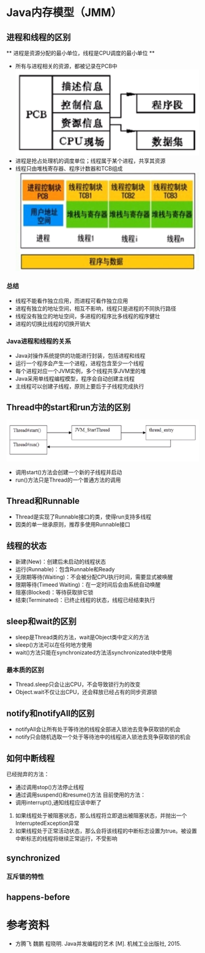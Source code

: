 # Java内存模型（JMM）
## 进程和线程的区别
** 进程是资源分配的最小单位，线程是CPU调度的最小单位 **
- 所有与进程相关的资源，都被记录在PCB中
![](image/327.png)
- 进程是抢占处理机的调度单位；线程属于某个进程，共享其资源
- 线程只由堆栈寄存器、程序计数器和TCB组成
![](image/328.png)
### 总结
- 线程不能看作独立应用，而进程可看作独立应用
- 进程有独立的地址空间，相互不影响，线程只是进程的不同执行路径
- 线程没有独立的地址空间，多进程的程序比多线程的程序健壮
- 进程的切换比线程的切换开销大
### Java进程和线程的关系
- Java对操作系统提供的功能进行封装，包括进程和线程
- 运行一个程序会产生一个进程，进程包含至少一个线程
- 每个进程对应一个JVM实例，多个线程共享JVM里的堆
- Java采用单线程编程模型，程序会自动创建主线程
- 主线程可以创建子线程，原则上要后于子线程完成执行
## Thread中的start和run方法的区别
![](image/329.png)
- 调用start()方法会创建一个新的子线程并启动
- run()方法只是Thread的一个普通方法的调用
## Thread和Runnable
- Thread是实现了Runnable接口的类，使得run支持多线程
- 因类的单一继承原则，推荐多使用Runnable接口
## 线程的状态
- 新建(New)：创建后未启动的线程状态
- 运行(Runnable)：包含Runnable和Ready
- 无限期等待(Waiting)：不会被分配CPU执行时间，需要显式被唤醒
- 限期等待(Timeed Waiting)：在一定时间后会由系统自动唤醒
- 阻塞(Blocked)：等待获取排它锁
- 结束(Terminated)：已终止线程的状态，线程已经结束执行
## sleep和wait的区别
- sleep是Thread类的方法，wait是Object类中定义的方法
- sleep()方法可以在任何地方使用
- wait()方法只能在synchronizated方法活synchronizated块中使用
### 最本质的区别
- Thread.sleep只会让出CPU，不会导致锁行为的改变
- Object.wait不仅让出CPU，还会释放已经占有的同步资源锁
## notify和notifyAll的区别
- notifyAll会让所有处于等待池的线程全部进入锁池去竞争获取锁的机会
- notify只会随机选取一个处于等待池中的线程进入锁池去竞争获取锁的机会
## 如何中断线程
已经抛弃的方法：
- 通过调用stop()方法停止线程
- 通过调用suspend()和resume()方法
目前使用的方法：
- 调用interrupt(),通知线程应该中断了
 1. 如果线程处于被阻塞状态，那么线程将立即退出被阻塞状态，并抛出一个InterruptedException异常
 2. 如果线程处于正常活动状态，那么会将该线程的中断标志设置为true。被设置中断标志的线程将继续正常运行，不受影响
## synchronized
### 互斥锁的特性

## happens-before

# 参考资料
- 方腾飞 魏鹏 程晓明. Java并发编程的艺术 [M]. 机械工业出版社, 2015.